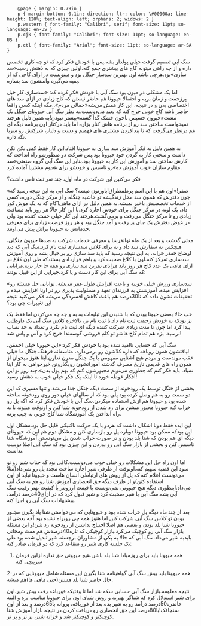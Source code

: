   
		@page { margin: 0.79in }  
		p { margin-bottom: 0.1in; direction: ltr; color: \#00000a; line-height: 120%; text-align: left; orphans: 2; widows: 2 }  
		p.western { font-family: "Calibri", serif; font-size: 11pt; so-language: en-US }  
		p.cjk { font-family: "Calibri"; font-size: 11pt; so-language: en-US }  
		p.ctl { font-family: "Arial"; font-size: 11pt; so-language: ar-SA }  
	

سگ آبی تصمیم گرفت خیلی پولدار بشه.پس با خودش فکر کرد که تو چه کاری تخصص داره و از چه راهی میتونه کاج های بیشتری جمع کنه.اولین چیزی که به ذهنش رسید«سد سازی»بود.هرچی باشه اون بهترین سدساز جنگل بود و میتونست در ازای کاجی که از بقیه می‌گیره واسشون سد بسازه.

اما یک مشکلی در میون بود سگ آبی با خودش فکر کرده که: «سدسازی کار خیل پرزحمت و زمان بریه و احتمالا حیوونا هم حاضر نیستن که کاج زیادی در ازای سد های اختصاصی بدن و در نتیجه، این کار همش می‌شه«حمالی مردم»..مگه اینکه کسی واقعا حاضر باشه کاج خوبی خرج کنه که بعید می‌دونست.به نظر سگ آبی حیوونای جنگل یک مشت«حیوون خسیس ناخون خشک گدا گشنه»بیشتر نبودن!به همین دلیل هرچند نمیخواست ساختن سد رو از برنامه هاش کنار بزاره اما باید درکنار اون برنامه دیگه ای هم درنظر می‌گرفت که تا پیداکردن مشتری های فهمیم و دست و دلباز، شرکتش رو سرپا نگه داره.

به همین دلیل به فکر آموزش سد سازی به حیوونا افتاد.این کار فقط کمی بکن نکن داشت و سختی کار به گردن خود حیوونا بود.پس شرکت دو منظورشو راه انداخت که کارش ساختن سد و آموزش این کار به حیوونا بود.بنابر این سگ آبی گروه صنعتی«سد مقاوم سازان خوب آموزش ده»رو تاسیس و خودشو برای هجوم مشتریا آماده کرد.

فکر می‌کنین این شرکت در ماه اول، چند نفر ثبت نامی داشت؟

«صفر!»اون هم با این اسم پرطمطراق!باورتون میشه؟ سگ آبی به این نتیجه رسید که چون دفترش که همون سد محل زندگیشه تو حاشیه جنگله و از مرکز جنگل دوره، کسی از خدمات تخصصیش باخبر نمیشه.به همین دلیل در ازای ماهی1کاج که به یک موش کور داد، یک لونه در مرکز جنگل برای خودش اجاره کرد.با این کار حالا هر روز باید مسافت زیادی رو تا مرکز جنگل می‌رفت و برمی‌گشت.هرچند این کار خیلی خسته کننده بود ولی در عوض دفترش یک جای پر رفت و آمد جنگل بود و هر روز فرصت زیادی برای معرفی خدماتش به حیوونا براش پیش می‌اومد.

مدتی گذشت و بعد از یک ماه توانفرسا و معرفی خدمات شرکت به صدها حیوون جنگلی، هیچکس نه سفارش سد داد و نه برای کلاس سدسازی ثبت نام کرد.سگ آبی که دید اوضاع چقدر خرابه، به این نتیجه رسید که باید سد سازی رو بی‌خیال بشه و روی آموزش سدسازی تمرکز کنه.اون با کلاغ صحبت کرد و باهم قراردادی بستندکه طی اون کلاغ در ازای ماهی یک عدد کاج هر روز باید مزایای تمرین سد سازی رو همه جا جار بزنه.مزایایی که سگ آبی برای این کار دست و پا کرد،چیزایی از این قبیل بودند:

«سدسازی ورزش خیلی خوبیه و باعث افزایش طول عمر می‌شه، توانایی حل مسئله رو افزایش میده، آموزشش به فرزندان تعهد و مسئولیت پذیری رو در اونا افزایش میده و تحقیقات نشون داده که تا30درصد هم باعث کاهش افسردگی می‌شه.فکر می‌کنید نتیجه این تغییرات چی بود؟

خب حالا بعضی حیونا بودن که با شنیدن این تبلیغات به به و چه چه می‌کردن اما فقط یک بز بودکه به خودش زحمت ثبت نام داد.با ثبت نام بز، بالاخره کلاس سگ آبی یک داوطلب پیدا کرد اما چون تا مدت زیادی شرکت کننده دیگه ای ثبت نام نکرد و تعداد به حد نصاب نرسید، بزه هم تمام کاج هاشو تو کلم فروشی گوسفندا خرج کرد و آس و پاس شد!

سگ آبی که حسابی ناامید شده بود با خودش فکر کرد:«این حیوونا خیلی احمقن، لیاقتشون همون روباهه که داره کلاشون رو برمی‌داره، متاسفانه فرهنگ جنگل ما خیلی عقب موندست و مردم هیچ آشنایی مفهومی با یک جنگل مدرن ندارن.اینا هنوز میخوان از همون راه های قدیمی تاریخ مصرف گذشته اموراتشون روبگذرونن.خیرخواهی به کار اینا نمیاد، باید فکر کنم که چطوری می‌تونم مجبورشون کنم که بهم پول بدن».چند روز تو این افکار غوطه خورد تا اینکه یک فکر خیلی خوب به ذهنش رسید!

بخشی از جنگل توسط یک رودخونه از سمت دیگه جنگل جدا می‌شد.و تنها مسیری که این دو سمت رو به هم وصل کرده بود پلی بود که از سالهای خیلی دور روی رودخونه ساخته شده بود و حیوونا هم ازش استفاده میکردن.سگ آبی با خودش فکر کرد که اگه پل رو خراب کنه حیوونا مجبور میشن برای رد شدن از رودخونه شنا کنن و اونوقت میتونه با به راه انداختن یک آموزشگاه شنا کاج خوبی به جیب بزنه.

این ایده فقط دوتا اشکال داشت که هردو با یک حرکت تاکتیکی قابل حل بود.مشکل اول این بودکه ممکن بود حیوونا دوباره پل رو بازسازی کنن و مشکل دوم هم این که حیوونای دیگه ای هم بودن که شنا بلد بودن و در صورت خراب شدن پل می‌تونستن آموزشگاه شنا تاسیس کنن و بخشی از بازار سگ آبی رو بدزدن و این چیزی بود که سگ آبی اصلا دوست نداشت.

اما اون راه حل این مشکلات رو خیلی خوب می‌دونست.کافی بود که جناب شیر رو تو سود این قضیه سهیم کنه.اونوقت از طرفی شیر اجازه ساخت مجدد پل رو نمی‌داد\(مثلا می‌تونست اعلام کنه که پل از روش های ارتباطی انسان هاست و حیوونا نباید از اون استفاده کنن\)و از طرف دیگه حق انحصاری آموزش شنا رو هم به سگ آبی می‌داد.اینطوری دیگه هیچ حیوونی نمی‌تونست با قیمت ارزونتر یا کیفیت بهتر رقیب سگ آبی بشه.سگ آبی با شیر صحبت کرد و شیر قبول کرد که در ازای40درصد درآمد، پیشنهادات سگ آبی رو اجرا کنه.

بعد از چند ماه دیگه پل خراب شده بود و حیوونایی که می‌خواستن شنا یاد بگیرن مجبور بودن تو کلاس سگ آبی شرکت کنن اما هنوز همه چی روبراه نشده بود.آخه بعضی از حیوونا شنا بلد بودن و بعضی هم اصلا احتیاج نداشتن از رودخونه رد شن!و این مسئله بازار سگ آبی رو کوچیک می‌کرد.بازار کوچیکی که تازه40درصدش هم مفت ومجانی بایدبه شیر می‌داد.سگ آبی که حالا به یکی از مشاوران برجسته شیر تبدیل شده بود طی یک جلسه کاری شیر رو متقاعد کرد که دو فرمان صادر کنه:

1. همه حیوونا باید برای روزمبادا شنا بلد باشن.هیچ حیوونی حق نداره ازاین فرمان سرپیچی کنه

2-همه حیوونا باید پیش سگ آبی گواهینامه شنا بگیرن.این مسئله شامل حیوونایی که در حال حاضر شنا بلد هستن\(حتی ماهی ها\)هم میشه.

نتیجه معلومه.بازار سگ آبی حسابی سکه شد اما تا وقتیکه قورباغه رفت پیش شیر.اون برای شیر استدلال کرد که شناگر بهتریه و روش شنای اون برای حیوونا مناسب تره و البته حاضره50درصد درآمد رو به شیر بده.بعد از غورباقه، پروانه با65درصد و بعد از اون سنجاقک!با80درصد این حق انحصاری رو دریافت کردن.در نتیجه بازار آموزش شنا کوچیکتر و کوچیکتر شد و خزانه شیر، پر تر و پر تر.

 

